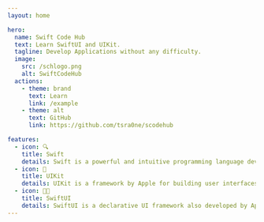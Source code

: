 ```yaml
---
layout: home

hero:
  name: Swift Code Hub
  text: Learn SwiftUI and UIKit.
  tagline: Develop Applications without any difficulty.
  image:
    src: /schlogo.png
    alt: SwiftCodeHub
  actions:
    - theme: brand
      text: Learn
      link: /example
    - theme: alt
      text: GitHub
      link: https://github.com/tsra0ne/scodehub

features:
  - icon: 🔍
    title: Swift
    details: Swift is a powerful and intuitive programming language developed by Apple, designed for building apps on iOS, macOS, watchOS, and tvOS platforms.
  - icon: 📱
    title: UIKit
    details: UIKit is a framework by Apple for building user interfaces in iOS applications using a set of components and APIs, traditionally used before the introduction of SwiftUI.
  - icon: 🧑‍💻
    title: SwiftUI
    details: SwiftUI is a declarative UI framework also developed by Apple, allowing developers to create user interfaces for their apps using a simple and efficient syntax.
---
```

